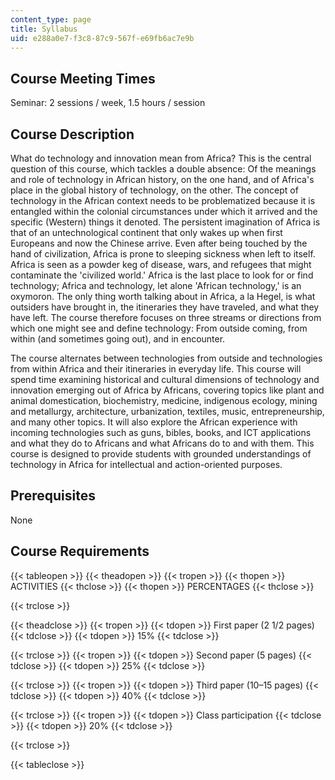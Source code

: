 ```yaml
---
content_type: page
title: Syllabus
uid: e288a0e7-f3c8-87c9-567f-e69fb6ac7e9b
---
```


Course Meeting Times
--------------------

Seminar: 2 sessions / week, 1.5 hours / session

Course Description
------------------

What do technology and innovation mean from Africa? This is the central question of this course, which tackles a double absence: Of the meanings and role of technology in African history, on the one hand, and of Africa's place in the global history of technology, on the other. The concept of technology in the African context needs to be problematized because it is entangled within the colonial circumstances under which it arrived and the specific (Western) things it denoted. The persistent imagination of Africa is that of an untechnological continent that only wakes up when first Europeans and now the Chinese arrive. Even after being touched by the hand of civilization, Africa is prone to sleeping sickness when left to itself. Africa is seen as a powder keg of disease, wars, and refugees that might contaminate the 'civilized world.' Africa is the last place to look for or find technology; Africa and technology, let alone 'African technology,' is an oxymoron. The only thing worth talking about in Africa, a la Hegel, is what outsiders have brought in, the itineraries they have traveled, and what they have left. The course therefore focuses on three streams or directions from which one might see and define technology: From outside coming, from within (and sometimes going out), and in encounter.

The course alternates between technologies from outside and technologies from within Africa and their itineraries in everyday life. This course will spend time examining historical and cultural dimensions of technology and innovation emerging out of Africa by Africans, covering topics like plant and animal domestication, biochemistry, medicine, indigenous ecology, mining and metallurgy, architecture, urbanization, textiles, music, entrepreneurship, and many other topics. It will also explore the African experience with incoming technologies such as guns, bibles, books, and ICT applications and what they do to Africans and what Africans do to and with them. This course is designed to provide students with grounded understandings of technology in Africa for intellectual and action-oriented purposes.

Prerequisites
-------------

None

Course Requirements
-------------------

{{< tableopen >}}
{{< theadopen >}}
{{< tropen >}}
{{< thopen >}}
ACTIVITIES
{{< thclose >}}
{{< thopen >}}
PERCENTAGES
{{< thclose >}}

{{< trclose >}}

{{< theadclose >}}
{{< tropen >}}
{{< tdopen >}}
First paper (2 1/2 pages)
{{< tdclose >}}
{{< tdopen >}}
15%
{{< tdclose >}}

{{< trclose >}}
{{< tropen >}}
{{< tdopen >}}
Second paper (5 pages)
{{< tdclose >}}
{{< tdopen >}}
25%
{{< tdclose >}}

{{< trclose >}}
{{< tropen >}}
{{< tdopen >}}
Third paper (10–15 pages)
{{< tdclose >}}
{{< tdopen >}}
40%
{{< tdclose >}}

{{< trclose >}}
{{< tropen >}}
{{< tdopen >}}
Class participation
{{< tdclose >}}
{{< tdopen >}}
20%
{{< tdclose >}}

{{< trclose >}}

{{< tableclose >}}